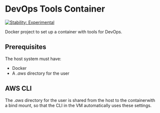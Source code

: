 # DevOps Tools Container

[![Stability: Experimental](https://masterminds.github.io/stability/experimental.svg)](https://masterminds.github.io/stability/experimental.html)

Docker project to set up a container with tools for DevOps.

## Prerequisites

The host system must have:

- Docker
- A _.aws_ directory for the user

## AWS CLI

The _.aws_ directory for the user is shared from the host to the containerwith a bind mount, so that the CLI in the VM automatically uses these settings.

